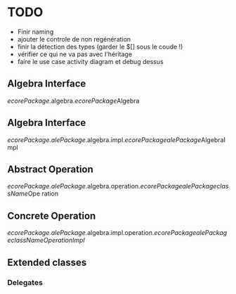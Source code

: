 # TODO

- Finir naming
- ajouter le controle de non regénération
- finir la détection des types (garder le \$[] sous le coude !)
- vérifier ce qui ne va pas avec l'héritage
- faire le use case activity diagram et debug dessus



## Algebra Interface

$ecorePackage$.algebra.$ecorePackage$Algebra

## Algebra Interface

$ecorePackage$.$alePackage$.algebra.impl.$ecorePackage$$alePackage$AlgebraImpl

## Abstract Operation

$ecorePackage$.$alePackage$.algebra.operation.$ecorePackage$$alePackage$$className$Ope	ration

## Concrete Operation

$ecorePackage$.$alePackage$.algebra.impl.operation.$ecorePackage$$alePackage$$className$$OperationImpl$

## Extended classes

### Delegates